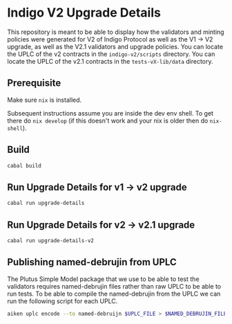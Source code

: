 # Indigo V2 Upgrade Details
This repository is meant to be able to display how the validators and minting policies were generated for V2 of Indigo Protocol as well as the V1 -> V2 upgrade, as well as the V2.1 validators and upgrade policies. You can locate the UPLC of the v2 contracts in the `indigo-v2/scripts` directory. You can locate the UPLC of the v2.1 contracts in the `tests-vX-lib/data` directory.

## Prerequisite

Make sure `nix` is installed.

Subsequent instructions assume you are inside the dev env shell.
To get there do `nix develop` (if this doesn't work and your nix is older then do `nix-shell`).

## Build

```sh
cabal build
```

## Run Upgrade Details for v1 -> v2 upgrade

``` sh
cabal run upgrade-details
```


## Run Upgrade Details for v2 -> v2.1 upgrade

``` sh
cabal run upgrade-details-v2
```

## Publishing named-debrujin from UPLC
The Plutus Simple Model package that we use to be able to test the validators requires named-debrujin files rather than raw UPLC to be able to run tests. To be able to compile the named-debrujin from the UPLC we can run the following script for each UPLC.

``` sh
aiken uplc encode --to named-debruijn $UPLC_FILE > $NAMED_DEBRUJIN_FILE
```